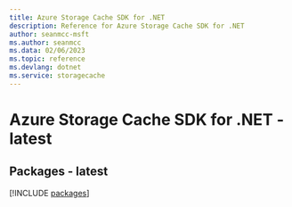 ```yaml
---
title: Azure Storage Cache SDK for .NET
description: Reference for Azure Storage Cache SDK for .NET
author: seanmcc-msft
ms.author: seanmcc
ms.data: 02/06/2023
ms.topic: reference
ms.devlang: dotnet
ms.service: storagecache
---
```

# Azure Storage Cache SDK for .NET - latest
## Packages - latest
[!INCLUDE [packages](storage-cache-index.md)]